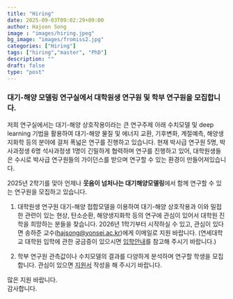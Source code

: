 ```yaml
---
title: "Hiring"
date: 2025-09-03T09:02:29+09:00
author: Hajoon Song
image : "images/hiring.jpeg"
bg_image: "images/fromiss2.jpg"
categories: ["Hiring"]
tags: ["hiring","master", "PhD"]
description: ""
draft: false
type: "post"
---
```


### 대기-해양 모델링 연구실에서 대학원생 연구원 및 학부 연구원을 모집합니다.

저희 연구실에서는 대기-해양 상호작용이라는 큰 연구주제 아래 수치모델 및 deep learning 기법을 활용하여 대기-해양 물질 및 에너지 교환, 기후변화, 계절예측, 해양생지화학 등의 분야에 걸처 폭넓은 연구를 진행하고 있습니다.
현재 박사급 연구원 5명, 박사과정생 6명 석사과정생 1명이 긴밀하게 협력하며 연구를 진행하고 있어, 대학원생들은 수시로 박사급 연구원들의 가이던스를 받으며 연구할 수 있는 환경이 만들어져있습니다.

2025년 2학기를 맞아 언제나 **웃음이 넘처나는 대기해양모델링**에서 함께 연구할 수 있는 연구원을 모집하고 있습니다.

1. 대학원생 연구원
대기-해양 접합모델을 이용하여 대기-해양 상호작용과 이와 밀접한 관련이 있는 현상, 탄소순환, 해양생지화학 등의 연구에 관심이 있어서 대학원 진학을 희망하는 분들을 찾습니다. 2026년 1학기부터 시작하실 수 있고, 관심이 있다면 송하준 교수(hajsong@yonsei.ac.kr)에게 이메일로 지원 바랍니다.
(연세대학교 대학원 입학에 관한 궁금증이 있으시면 [입학안내](http://graduate.yonsei.ac.kr/graduate/admission/schedule.do)를 참고해 주시기 바랍니다.)


2. 학부 연구원
관측값이나 수치모델의 결과를 다양하게 분석하며 연구할 학생을 모집합니다.
관심이 있으면 [지원서](https://docs.google.com/forms/d/e/1FAIpQLSfIZ1YJIuf3D6oBrGqaKyWQHxX6gH-1mmN3RxhQJ76WimAkmw/viewform?usp=sf_link) 작성을 해 주시기 바랍니다.


많은 지원 바랍니다.  
감사합니다.
